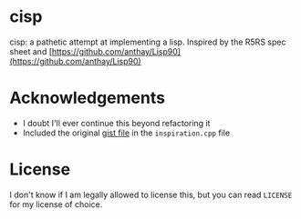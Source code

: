 # cisp
cisp: a pathetic attempt at implementing a lisp. Inspired by the R5RS spec sheet and [https://github.com/anthay/Lisp90](https://github.com/anthay/Lisp90)
# Acknowledgements
* I doubt I'll ever continue this beyond refactoring it
* Included the original [gist file](https://gist.github.com/ofan/721464) in the `inspiration.cpp` file
# License
I don't know if I am legally allowed to license this, but you can read `LICENSE` for my license of choice.
